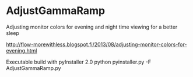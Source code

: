 AdjustGammaRamp
===============

Adjusting monitor colors for evening and night time viewing for a better sleep 

http://flow-morewithless.blogspot.fi/2013/08/adjusting-monitor-colors-for-evening.html

Executable build with pyInstaller 2.0
python pyinstaller.py -F AdjustGammaRamp.py
